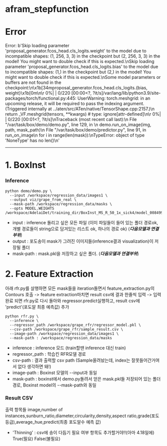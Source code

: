 # afram_stepfunction

# Error
Error: b'Skip loading parameter \'proposal_generator.fcos_head.cls_logits.weight\' to the model due to incompatible shapes: (1, 256, 3, 3) in the checkpoint but (2, 256, 3, 3) in the model! You might want to double check if this is expected.\nSkip loading parameter \'proposal_generator.fcos_head.cls_logits.bias\' to the model due to incompatible shapes: (1,) in the checkpoint but (2,) in the model! You might want to double check if this is expected.\nSome model parameters or buffers are not found in the checkpoint:\n\x1b[34mproposal_generator.fcos_head.cls_logits.{bias, weight}\x1b[0m\n\r  0%|          | 0/220 [00:00<?, ?it/s]/var/lang/lib/python3.9/site-packages/torch/functional.py:445: UserWarning: torch.meshgrid: in an upcoming release, it will be required to pass the indexing argument. (Triggered internally at  ../aten/src/ATen/native/TensorShape.cpp:2157.)\n  return _VF.meshgrid(tensors, **kwargs)  # type: ignore[attr-defined]\n\r  0%|          | 0/220 [00:01<?, ?it/s]\nTraceback (most recent call last):\n  File "/var/task/box/demo/demo.py", line 129, in <module>\n    demo.run_on_image(img, path, mask_path)\n  File "/var/task/box/demo/predictor.py", line 91, in run_on_image\n    for i in range(len(mask)):\nTypeError: object of type \'NoneType\' has no len()\n'


----------
# 1. BoxInst

### Inference

```
python demo/demo.py \
  --input /workspace/regression_data/images1 \
  --output viz/grape_from_real \
  --mask-path /workspace/regression_data/masks \
  --opts MODEL.WEIGHTS /workspace/AdelaiDet/training_dir/BoxInst_MS_R_50_1x_sick4/model_0084999.pth
```

- input : inference 돌리고 싶은 모든 파일 (이미 파일들이 들어 있는 폴더 경로ok, 개별 경로들이 string으로 담겨있는 리스트 ok, 하나의 경로 ok) (***다음모델과 연결부위***)
- output : 포도송이 mask가 그려진 이미지들(inference결과 visualization)이 저장될 폴더
- mask-path : mask.pkl을 저장하고 싶은 폴더. (***다음모델과 연결부위***)

# 2. Feature Extraction

아래 rfr.py를 살행하면 모든 mask들을 iteration돌면서 feature_extraction.py의 Contours 호출 -> feature extraction마치면 result csv에 결과 한줄씩 입력 -> 입력 완료 되면 rfr.py로 다시 돌아와 regressor.predict실행하고, result csv에 'predict'(포도알 최종 예측값) 추가
```
python rfr.py \
  --inference \
  --regressor_path /workspace/grape_rfr/regressor_model.pkl \
  --csv-path /workspace/grape_rfr/sample_result.csv \
  --image-path /workspace/regression_data/images1 \
  --mask-path : /workspace/regression_data/masks
```

- inference : inference 모드 (train할땐 inference 대신 train)
- regressor_path : 학습킨 RFR모델 경로
- csv-path : 결과 출력할 csv path (Sample올려놨는데, index는 잘못들어간거여서 없다 생각하면 돼!)
- image-path : Boxinst 모델의 --input과 동일
- mask-path : boxinst에서 demo.py돌려서 얻은 mask.pkl들 저장되어 있는 폴더 경로, Boxinst model의 --mask-path와 동일



### Result CSV
출력 항목들
image,number of instances,sunburn_ratio,diameter,circularity,density,aspect ratio,grade(포도 등급),average_hue,predict(최종 포도알수 예측 값)

- 'Thinning' : csv에 송이 다듬기 필요 여부 항목도 추가할거야!!(아마 4.18일에) True(필요) False(불필요)
